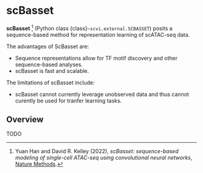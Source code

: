 # scBasset

**scBasset** [^ref1] (Python class {class}`~scvi.external.SCBASSET`) posits a sequence-based method for representation learning of scATAC-seq data.

The advantages of ScBasset are:

-   Sequence representations allow for TF motif discovery and other sequence-based analyses.
-   scBasset is fast and scalable.

The limitations of scBasset include:

-   scBasset cannot currently leverage unobserved data and thus cannot curently be used for tranfer learning tasks.

## Overview

TODO

[^ref1]:
    Yuan Han and David R. Kelley (2022),
    _scBasset: sequence-based modeling of single-cell ATAC-seq using convolutional neural networks_,
    [Nature Methods](https://www.nature.com/articles/s41592-022-01562-8).
